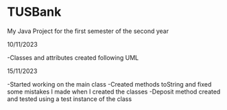# TUSBank
My Java Project for the first semester of the second year

10/11/2023

-Classes and attributes created following UML

15/11/2023

-Started working on the main class
-Created methods toString and fixed some mistakes I made when I created the classes
-Deposit method created and tested using a test instance of the class
